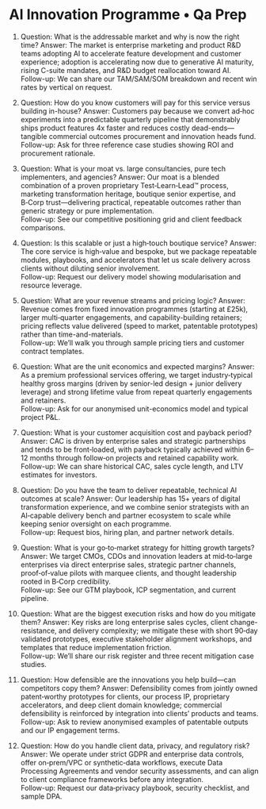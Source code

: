 # AI Innovation Programme • Qa Prep

1) Question: What is the addressable market and why is now the right time?
Answer: The market is enterprise marketing and product R&D teams adopting AI to accelerate feature development and customer experience; adoption is accelerating now due to generative AI maturity, rising C-suite mandates, and R&D budget reallocation toward AI.  
Follow-up: We can share our TAM/SAM/SOM breakdown and recent win rates by vertical on request.

2) Question: How do you know customers will pay for this service versus building in-house?
Answer: Customers pay because we convert ad‑hoc experiments into a predictable quarterly pipeline that demonstrably ships product features 4x faster and reduces costly dead-ends—tangible commercial outcomes procurement and innovation heads fund.  
Follow-up: Ask for three reference case studies showing ROI and procurement rationale.

3) Question: What is your moat vs. large consultancies, pure tech implementers, and agencies?
Answer: Our moat is a blended combination of a proven proprietary Test‑Learn‑Lead™ process, marketing transformation heritage, boutique senior expertise, and B‑Corp trust—delivering practical, repeatable outcomes rather than generic strategy or pure implementation.  
Follow-up: See our competitive positioning grid and client feedback comparisons.

4) Question: Is this scalable or just a high‑touch boutique service?
Answer: The core service is high‑value and bespoke, but we package repeatable modules, playbooks, and accelerators that let us scale delivery across clients without diluting senior involvement.  
Follow-up: Request our delivery model showing modularisation and resource leverage.

5) Question: What are your revenue streams and pricing logic?
Answer: Revenue comes from fixed innovation programmes (starting at £25k), larger multi‑quarter engagements, and capability-building retainers; pricing reflects value delivered (speed to market, patentable prototypes) rather than time-and-materials.  
Follow-up: We’ll walk you through sample pricing tiers and customer contract templates.

6) Question: What are the unit economics and expected margins?
Answer: As a premium professional services offering, we target industry‑typical healthy gross margins (driven by senior-led design + junior delivery leverage) and strong lifetime value from repeat quarterly engagements and retainers.  
Follow-up: Ask for our anonymised unit-economics model and typical project P&L.

7) Question: What is your customer acquisition cost and payback period?
Answer: CAC is driven by enterprise sales and strategic partnerships and tends to be front‑loaded, with payback typically achieved within 6–12 months through follow‑on projects and retained capability work.  
Follow-up: We can share historical CAC, sales cycle length, and LTV estimates for investors.

8) Question: Do you have the team to deliver repeatable, technical AI outcomes at scale?
Answer: Our leadership has 15+ years of digital transformation experience, and we combine senior strategists with an AI‑capable delivery bench and partner ecosystem to scale while keeping senior oversight on each programme.  
Follow-up: Request bios, hiring plan, and partner network details.

9) Question: What is your go‑to‑market strategy for hitting growth targets?
Answer: We target CMOs, CDOs and innovation leaders at mid‑to‑large enterprises via direct enterprise sales, strategic partner channels, proof‑of‑value pilots with marquee clients, and thought leadership rooted in B‑Corp credibility.  
Follow-up: See our GTM playbook, ICP segmentation, and current pipeline.

10) Question: What are the biggest execution risks and how do you mitigate them?
Answer: Key risks are long enterprise sales cycles, client change-resistance, and delivery complexity; we mitigate these with short 90‑day validated prototypes, executive stakeholder alignment workshops, and templates that reduce implementation friction.  
Follow-up: We’ll share our risk register and three recent mitigation case studies.

11) Question: How defensible are the innovations you help build—can competitors copy them?
Answer: Defensibility comes from jointly owned patent‑worthy prototypes for clients, our process IP, proprietary accelerators, and deep client domain knowledge; commercial defensibility is reinforced by integration into clients’ products and teams.  
Follow-up: Ask to review anonymised examples of patentable outputs and our IP engagement terms.

12) Question: How do you handle client data, privacy, and regulatory risk?
Answer: We operate under strict GDPR and enterprise data controls, offer on‑prem/VPC or synthetic‑data workflows, execute Data Processing Agreements and vendor security assessments, and can align to client compliance frameworks before any integration.  
Follow-up: Request our data‑privacy playbook, security checklist, and sample DPA.
